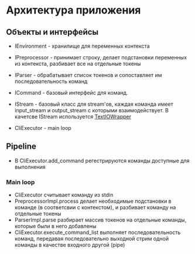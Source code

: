 # Архитектура приложения

## Объекты и интерфейсы

* IEnvironment - хранилище для переменных контекста
* IPreprocessor - принимает строку, делает подстановки переменных из контекста, разбивает все на отдельные токены
* IParser - обрабатывает список токенов и сопоставляет им последовательность команд
* ICommand - базовый интерфейс для команд.
* IStream - базовый класс для stream'ов, каждая команда имеет input_stream и output_stream с которыми взаимодействует. 
В качетсве IStream используется  [TextIOWrapper](https://docs.python.org/3.6/library/io.html)

* CliExecutor - main loop

## Pipeline
* В CliExecutor.add_command регестрируются команды доступные для выполнения
### Main loop
* CliExecutor считывает команду из stdin
* PreprocessorImpl.process делает необходимые подстановки в команде (в соответсвии с контекстом), и разбивает команду на отдельные токены
* ParserImpl.parse разбирает массив токенов на отдельные команды, которые были в него добавлены
* CliExecutor.execute_command_list выполняет последовательность команд, передавая последовательно
 выходной стрим одной команды в качестве входного другой (pipe)